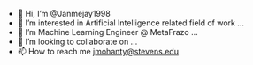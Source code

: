- 👋 Hi, I’m @Janmejay1998
- 👀 I’m interested in Artificial Intelligence related field of work ...
- 🌱 I’m Machine Learning Engineer @ MetaFrazo ...
- 💞️ I’m looking to collaborate on ...
- 📫 How to reach me jmohanty@stevens.edu

<!---
Janmejay1998/Janmejay1998 is a ✨ special ✨ repository because its `README.md` (this file) appears on your GitHub profile.
You can click the Preview link to take a look at your changes.
--->
